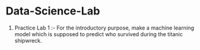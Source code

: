 # Data-Science-Lab
1) Practice Lab 1 :- For the introductory purpose, make a machine learning model which is supposed to predict who survived during the titanic shipwreck.
